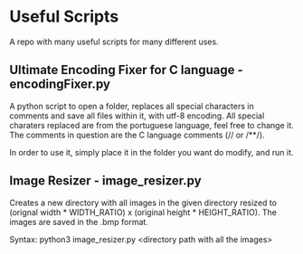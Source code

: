 # Useful Scripts
A repo with many useful scripts for many different uses.

## Ultimate Encoding Fixer for C language - encodingFixer.py
A python script to open a folder, replaces all special characters in comments and save all files within it, with utf-8 encoding.
All special charaters replaced are from the portuguese language, feel free to change it. The comments in question are the C language comments (// or /**/).

In order to use it, simply place it in the folder you want do modify, and run it.

## Image Resizer - image_resizer.py
Creates a new directory with all images in the given directory resized to (orignal width * WIDTH_RATIO) x (original height * HEIGHT_RATIO).
The images are saved in the .bmp format.

Syntax: python3 image_resizer.py \<directory path with all the images\>
